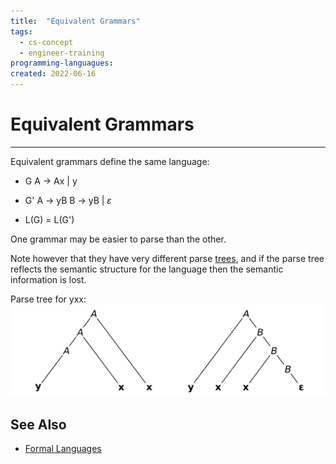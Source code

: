 ```yaml
---
title:  "Equivalent Grammars"
tags:
  - cs-concept
  - engineer-training
programming-languagues:
created: 2022-06-16
---
```

# Equivalent Grammars
---
Equivalent grammars define the same language:

- G
A $\rightarrow$ Ax | y

- G'
A $\rightarrow$ yB
B $\rightarrow$ yB | $\varepsilon$

- L(G) = L(G')

One grammar may be easier to parse than the other. 

Note however that they have very different parse [trees](notes/trees.md), and if the parse tree reflects the semantic structure for the language then the semantic information is lost.

Parse tree for yxx:
![](notes/images/parse-tree-leftmost-rightmost.png)

## See Also
- [Formal Languages](notes/formal-languages.md)
